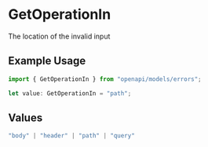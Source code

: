 # GetOperationIn

The location of the invalid input

## Example Usage

```typescript
import { GetOperationIn } from "openapi/models/errors";

let value: GetOperationIn = "path";
```

## Values

```typescript
"body" | "header" | "path" | "query"
```